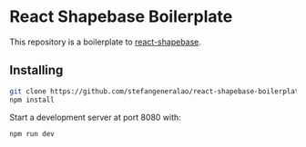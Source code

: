 # React Shapebase Boilerplate
This repository is a boilerplate to [react-shapebase](https://github.com/TeddyAndersson/react-shapebase).

## Installing
```bash
git clone https://github.com/stefangeneralao/react-shapebase-boilerplate.git
npm install
```
Start a development server at port 8080 with:
```bash
npm run dev
```
